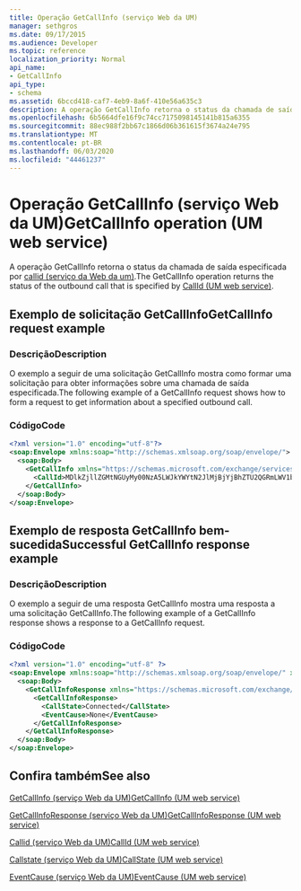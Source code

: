 ```yaml
---
title: Operação GetCallInfo (serviço Web da UM)
manager: sethgros
ms.date: 09/17/2015
ms.audience: Developer
ms.topic: reference
localization_priority: Normal
api_name:
- GetCallInfo
api_type:
- schema
ms.assetid: 6bccd418-caf7-4eb9-8a6f-410e56a635c3
description: A operação GetCallInfo retorna o status da chamada de saída especificada por callid (serviço da Web da UM).
ms.openlocfilehash: 6b5664dfe16f9c74cc7175098145141b815a6355
ms.sourcegitcommit: 88ec988f2bb67c1866d06b361615f3674a24e795
ms.translationtype: MT
ms.contentlocale: pt-BR
ms.lasthandoff: 06/03/2020
ms.locfileid: "44461237"
---
```

# <a name="getcallinfo-operation-um-web-service"></a><span data-ttu-id="95194-103">Operação GetCallInfo (serviço Web da UM)</span><span class="sxs-lookup"><span data-stu-id="95194-103">GetCallInfo operation (UM web service)</span></span>

<span data-ttu-id="95194-104">A operação GetCallInfo retorna o status da chamada de saída especificada por [callid (serviço da Web da um)](callid-um-web-service.md).</span><span class="sxs-lookup"><span data-stu-id="95194-104">The GetCallInfo operation returns the status of the outbound call that is specified by [CallId (UM web service)](callid-um-web-service.md).</span></span>
  
## <a name="getcallinfo-request-example"></a><span data-ttu-id="95194-105">Exemplo de solicitação GetCallInfo</span><span class="sxs-lookup"><span data-stu-id="95194-105">GetCallInfo request example</span></span>

### <a name="description"></a><span data-ttu-id="95194-106">Descrição</span><span class="sxs-lookup"><span data-stu-id="95194-106">Description</span></span>

<span data-ttu-id="95194-107">O exemplo a seguir de uma solicitação GetCallInfo mostra como formar uma solicitação para obter informações sobre uma chamada de saída especificada.</span><span class="sxs-lookup"><span data-stu-id="95194-107">The following example of a GetCallInfo request shows how to form a request to get information about a specified outbound call.</span></span>
  
### <a name="code"></a><span data-ttu-id="95194-108">Código</span><span class="sxs-lookup"><span data-stu-id="95194-108">Code</span></span>

```XML
<?xml version="1.0" encoding="utf-8"?>
<soap:Envelope xmlns:soap="http://schemas.xmlsoap.org/soap/envelope/">
  <soap:Body>
    <GetCallInfo xmlns="https://schemas.microsoft.com/exchange/services/2006/messages">
      <CallId>MDlkZjllZGMtNGUyMy00NzA5LWJkYWYtN2JlMjBjYjBhZTU2QGRmLWV1bS0wMS5leGNoYW5nZS5jb3JwLm1pY3Jvc29mdC5jb20=</CallId>
    </GetCallInfo>
  </soap:Body>
</soap:Envelope>
```

## <a name="successful-getcallinfo-response-example"></a><span data-ttu-id="95194-109">Exemplo de resposta GetCallInfo bem-sucedida</span><span class="sxs-lookup"><span data-stu-id="95194-109">Successful GetCallInfo response example</span></span>

### <a name="description"></a><span data-ttu-id="95194-110">Descrição</span><span class="sxs-lookup"><span data-stu-id="95194-110">Description</span></span>

<span data-ttu-id="95194-111">O exemplo a seguir de uma resposta GetCallInfo mostra uma resposta a uma solicitação GetCallInfo.</span><span class="sxs-lookup"><span data-stu-id="95194-111">The following example of a GetCallInfo response shows a response to a GetCallInfo request.</span></span>
  
### <a name="code"></a><span data-ttu-id="95194-112">Código</span><span class="sxs-lookup"><span data-stu-id="95194-112">Code</span></span>

```XML
<?xml version="1.0" encoding="utf-8" ?> 
<soap:Envelope xmlns:soap="http://schemas.xmlsoap.org/soap/envelope/" xmlns:xsi="http://www.w3.org/2001/XMLSchema-instance" xmlns:xsd="http://www.w3.org/2001/XMLSchema">
  <soap:Body>
    <GetCallInfoResponse xmlns="https://schemas.microsoft.com/exchange/services/2006/messages">
      <GetCallInfoResponse>
        <CallState>Connected</CallState> 
        <EventCause>None</EventCause> 
      </GetCallInfoResponse>
    </GetCallInfoResponse>
  </soap:Body>
</soap:Envelope>
```

## <a name="see-also"></a><span data-ttu-id="95194-113">Confira também</span><span class="sxs-lookup"><span data-stu-id="95194-113">See also</span></span>



[<span data-ttu-id="95194-114">GetCallInfo (serviço Web da UM)</span><span class="sxs-lookup"><span data-stu-id="95194-114">GetCallInfo (UM web service)</span></span>](getcallinfo-um-web-service.md)
  
[<span data-ttu-id="95194-115">GetCallInfoResponse (serviço Web da UM)</span><span class="sxs-lookup"><span data-stu-id="95194-115">GetCallInfoResponse (UM web service)</span></span>](getcallinforesponse-um-web-service.md)
  
[<span data-ttu-id="95194-116">Callid (serviço Web da UM)</span><span class="sxs-lookup"><span data-stu-id="95194-116">CallId (UM web service)</span></span>](callid-um-web-service.md)
  
[<span data-ttu-id="95194-117">Callstate (serviço Web da UM)</span><span class="sxs-lookup"><span data-stu-id="95194-117">CallState (UM web service)</span></span>](callstate-um-web-service.md)
  
[<span data-ttu-id="95194-118">EventCause (serviço Web da UM)</span><span class="sxs-lookup"><span data-stu-id="95194-118">EventCause (UM web service)</span></span>](eventcause-um-web-service.md)

